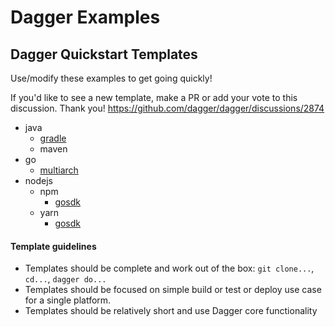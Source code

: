 # Dagger Examples

## Dagger Quickstart Templates
Use/modify these examples to get going quickly!

If you'd like to see a new template, make a PR or add your vote to this discussion. Thank you!
https://github.com/dagger/dagger/discussions/2874

- java
  - [gradle](https://github.com/dagger/examples/tree/main/templates/java/gradle)
  - maven
- go
  - [multiarch](https://github.com/dagger/examples/tree/main/templates/go/multiarch)
- nodejs
  - npm
    - [gosdk](https://github.com/dagger/examples/tree/main/templates/nodejs/npm/gosdk)
  - yarn
    - [gosdk](https://github.com/dagger/examples/tree/main/templates/nodejs/yarn/gosdk)

#### Template guidelines

- Templates should be complete and work out of the box: `git clone...`, `cd...`, `dagger do...`
- Templates should be focused on simple build or test or deploy use case for a single platform.
- Templates should be relatively short and use Dagger core functionality
